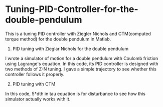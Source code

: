 # Tuning-PID-Controller-for-the-double-pendulum
This is a tuning PID controller with Ziegler Nichols and CTM(computed torque method) for the double pendulum in Matlab.

1. PID tuning with Zieglar Nichols for the double pendulum

I wrote a simulator of motion for a double pendulum with Coulomb friction using Lagrange's equation.
In this code, its PID controller is designed with two methods of Z-N tuning. 
I gave a simple trajectory to see whether this controller follows it properly. 

2. PID tuning with CTM

In this code, 5*dth in tau equation is for disturbance to see how this simulator actually works with it.
